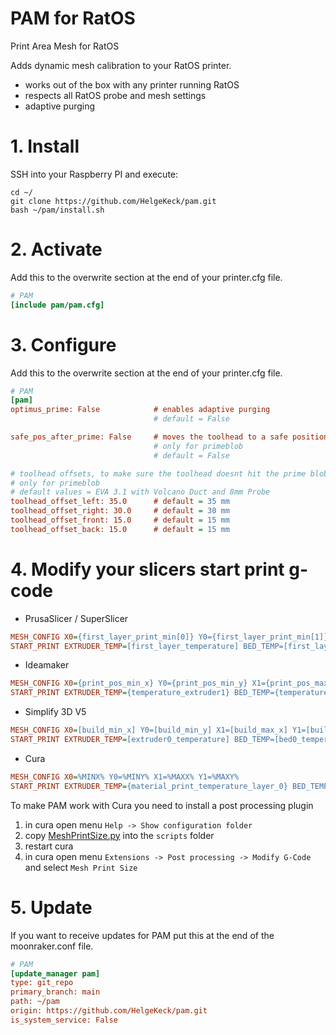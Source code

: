 # PAM for RatOS
Print Area Mesh for RatOS

Adds dynamic mesh calibration to your RatOS printer.

- works out of the box with any printer running RatOS
- respects all RatOS probe and mesh settings
- adaptive purging

# 1. Install
SSH into your Raspberry PI and execute:
```
cd ~/
git clone https://github.com/HelgeKeck/pam.git
bash ~/pam/install.sh
```

# 2. Activate
Add this to the overwrite section at the end of your printer.cfg file.
```ini
# PAM
[include pam/pam.cfg]
```

# 3. Configure
Add this to the overwrite section at the end of your printer.cfg file.
```ini
# PAM
[pam]
optimus_prime: False            # enables adaptive purging
                                # default = False

safe_pos_after_prime: False     # moves the toolhead to a safe position before starting the print.
                                # only for primeblob
                                # default = False

# toolhead offsets, to make sure the toolhead doesnt hit the prime blob
# only for primeblob
# default values = EVA 3.1 with Volcano Duct and 8mm Probe
toolhead_offset_left: 35.0      # default = 35 mm
toolhead_offset_right: 30.0     # default = 30 mm
toolhead_offset_front: 15.0     # default = 15 mm
toolhead_offset_back: 15.0      # default = 15 mm
```

# 4. Modify your slicers start print g-code

- PrusaSlicer / SuperSlicer
```ini
MESH_CONFIG X0={first_layer_print_min[0]} Y0={first_layer_print_min[1]} X1={first_layer_print_max[0]} Y1={first_layer_print_max[1]}
START_PRINT EXTRUDER_TEMP=[first_layer_temperature] BED_TEMP=[first_layer_bed_temperature]
```

- Ideamaker 
```ini
MESH_CONFIG X0={print_pos_min_x} Y0={print_pos_min_y} X1={print_pos_max_x} Y1={print_pos_max_y}
START_PRINT EXTRUDER_TEMP={temperature_extruder1} BED_TEMP={temperature_heatbed}
```

- Simplify 3D V5
```ini
MESH_CONFIG X0=[build_min_x] Y0=[build_min_y] X1=[build_max_x] Y1=[build_max_y]
START_PRINT EXTRUDER_TEMP=[extruder0_temperature] BED_TEMP=[bed0_temperature]
```

- Cura
```ini
MESH_CONFIG X0=%MINX% Y0=%MINY% X1=%MAXX% Y1=%MAXY%
START_PRINT EXTRUDER_TEMP={material_print_temperature_layer_0} BED_TEMP={material_bed_temperature_layer_0}
```

To make PAM work with Cura you need to install a post processing plugin

1. in cura open menu ```Help -> Show configuration folder```
2. copy [MeshPrintSize.py](/cura/MeshPrintSize.py) into the ```scripts``` folder
3. restart cura
4. in cura open menu ```Extensions -> Post processing -> Modify G-Code``` and select ```Mesh Print Size```

# 5. Update
If you want to receive updates for PAM put this at the end of the moonraker.conf file.
```ini
# PAM
[update_manager pam]
type: git_repo
primary_branch: main
path: ~/pam
origin: https://github.com/HelgeKeck/pam.git
is_system_service: False
```